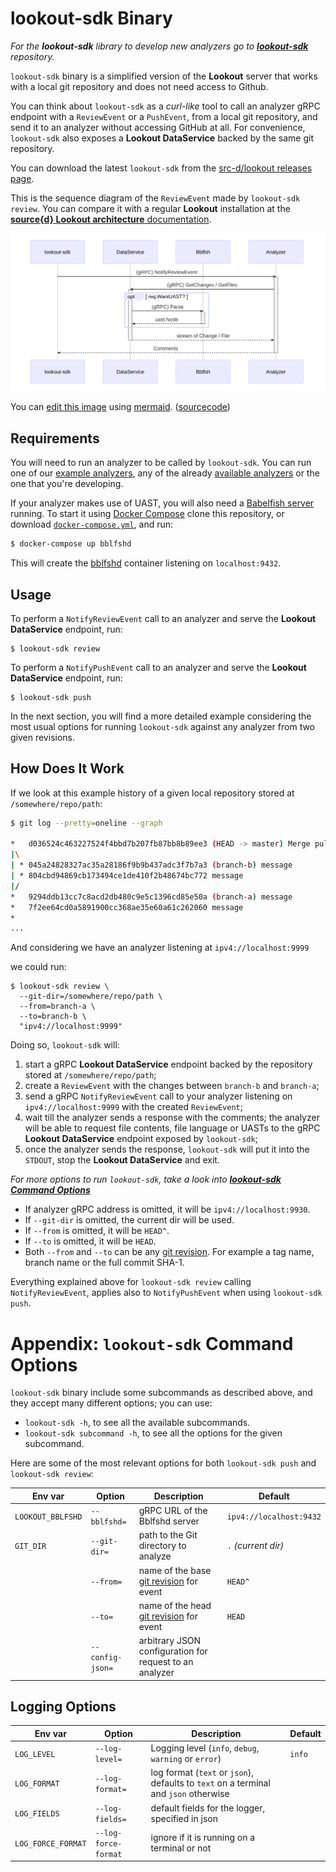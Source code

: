 # lookout-sdk Binary

_For the **lookout-sdk** library to develop new analyzers go to [**lookout-sdk**](https://github.com/src-d/lookout-sdk) repository._

`lookout-sdk` binary is a simplified version of the **Lookout** server that works with a local git repository and does not need access to Github.

You can think about `lookout-sdk` as a _curl-like_ tool to call an analyzer gRPC endpoint with a `ReviewEvent` or a `PushEvent`, from a local git repository, and send it to an analyzer without accessing GitHub at all. For convenience, `lookout-sdk` also exposes a **Lookout DataService** backed by the same git repository.

You can download the latest `lookout-sdk` from the [src-d/lookout releases page](https://github.com/src-d/lookout/releases).

This is the sequence diagram of the `ReviewEvent` made by `lookout-sdk review`. You can compare it with a regular **Lookout** installation at the [**source{d} Lookout architecture** documentation](architecture.md).

![sequence diagram](assets/lookout-sdk-seq-diagram.png)

You can [edit this image](https://mermaidjs.github.io/mermaid-live-editor/#/edit/eyJjb2RlIjoic2VxdWVuY2VEaWFncmFtXG4gICAgcGFydGljaXBhbnQgc2RrIGFzIGxvb2tvdXQtc2RrXG4gICAgcGFydGljaXBhbnQgRGF0YVNlcnZpY2VcbiAgICBwYXJ0aWNpcGFudCBCYmxmc2hcbiAgICBwYXJ0aWNpcGFudCBBbmFseXplclxuICAgICAgICBzZGsgLT4-ICtBbmFseXplcjogKGdSUEMpIE5vdGlmeVJldmlld0V2ZW50XG4gICAgICAgIEFuYWx5emVyIC0-PiArRGF0YVNlcnZpY2U6IChnUlBDKSBHZXRDaGFuZ2VzIC8gR2V0RmlsZXNcbiAgICAgICAgb3B0IHJlcS5XYW50VUFTVD9cbiAgICAgICAgICAgIERhdGFTZXJ2aWNlIC0-PiArQmJsZnNoOiAoZ1JQQykgUGFyc2VcbiAgICAgICAgICAgIEJibGZzaCAtLT4-IC1EYXRhU2VydmljZTogdWFzdC5Ob2RlXG4gICAgICAgIGVuZFxuICAgICAgICBEYXRhU2VydmljZSAtLT4-IC1BbmFseXplcjogc3RyZWFtIG9mIENoYW5nZSAvIEZpbGVcbiAgICAgICAgQW5hbHl6ZXIgLS0-PiAtc2RrOiBDb21tZW50cyIsIm1lcm1haWQiOnsidGhlbWUiOiJkZWZhdWx0In19) using [mermaid](https://mermaidjs.github.io). ([sourcecode](assets/lookout-sdk-seq-diagram.md))

## Requirements

You will need to run an analyzer to be called by `lookout-sdk`. You can run one of our [example analyzers](analyzers-examples.md), any of the already [available analyzers](../README.md#available-analyzers) or the one that you're developing.

If your analyzer makes use of UAST, you will also need a [Babelfish server](https://doc.bblf.sh/using-babelfish/getting-started.html) running.
To start it using [Docker Compose](https://docs.docker.com/compose/) clone this repository, or download [`docker-compose.yml`](../docker-compose.yml), and run:

```bash
$ docker-compose up bblfshd
```

This will create the [bblfshd](https://github.com/bblfsh/bblfshd) container listening on `localhost:9432`.


## Usage

To perform a `NotifyReviewEvent` call to an analyzer and serve the **Lookout DataService** endpoint, run:
```shell
$ lookout-sdk review
```

To perform a `NotifyPushEvent` call to an analyzer and serve the **Lookout DataService** endpoint, run:
```shell
$ lookout-sdk push
```

In the next section, you will find a more detailed example considering the most usual options for running `lookout-sdk` against any analyzer from two given revisions.


## How Does It Work

If we look at this example history of a given local repository stored at `/somewhere/repo/path`:

```bash
$ git log --pretty=oneline --graph

*   d036524c463227524f4bbd7b207fb87bb8b89ee3 (HEAD -> master) Merge pull request #3
|\
| * 045a24828327ac35a28186f9b9b437adc3f7b7a3 (branch-b) message
| * 804cbd94869cb173494ce1de410f2b48674bc772 message
|/
*   9294ddb13cc7c8acd2db480c9e5c1396cd85e50a (branch-a) message
*   7f2ee64cd0a5891900cc368ae35e60a61c262060 message
*
...
```

And considering we have an analyzer listening at `ipv4://localhost:9999`

we could run:

```shell
$ lookout-sdk review \
  --git-dir=/somewhere/repo/path \
  --from=branch-a \
  --to=branch-b \
  "ipv4://localhost:9999"
```

Doing so, `lookout-sdk` will:

1. start a gRPC **Lookout DataService** endpoint backed by the repository stored at `/somewhere/repo/path`;
1. create a `ReviewEvent` with the changes between `branch-b` and `branch-a`;
1. send a gRPC `NotifyReviewEvent` call to your analyzer listening on `ipv4://localhost:9999` with the created `ReviewEvent`;
1. wait till the analyzer sends a response with the comments; the analyzer will be able to request file contents, file language or UASTs to the gRPC **Lookout DataService** endpoint exposed by `lookout-sdk`;
1. once the analyzer sends the response, `lookout-sdk` will put it into the `STDOUT`, stop the **Lookout DataService** and exit.

_For more options to run `lookout-sdk`, take a look into [**lookout-sdk Command Options**](#options)_

- If analyzer gRPC address is omitted, it will be `ipv4://localhost:9930`.
- If `--git-dir` is omitted, the current dir will be used.
- If `--from` is omitted, it will be `HEAD^`.
- If `--to` is omitted, it will be `HEAD`.
- Both `--from` and `--to` can be any [git revision](https://git-scm.com/docs/gitrevisions#_specifying_revisions). For example a tag name, branch name or the full commit SHA-1.

Everything explained above for `lookout-sdk review` calling `NotifyReviewEvent`, applies also to `NotifyPushEvent` when using `lookout-sdk push`.


<a id=options></a>
# Appendix: `lookout-sdk` Command Options

`lookout-sdk` binary include some subcommands as described above, and they accept many different options; you can use:
- `lookout-sdk -h`, to see all the available subcommands.
- `lookout-sdk subcommand -h`, to see all the options for the given subcommand.

Here are some of the most relevant options for both `lookout-sdk push` and `lookout-sdk review`:

| Env var | Option | Description | Default |
| --- | --- | --- | --- |
| `LOOKOUT_BBLFSHD` | `--bblfshd=` | gRPC URL of the Bblfshd server | `ipv4://localhost:9432` |
| `GIT_DIR` | `--git-dir=` | path to the Git directory to analyze | `.` _(current dir)_ |
| | `--from=` | name of the base [git revision](https://git-scm.com/docs/gitrevisions#_specifying_revisions) for event | `HEAD^` |
| | `--to=` | name of the head [git revision](https://git-scm.com/docs/gitrevisions#_specifying_revisions) for event | `HEAD` |
| | `--config-json=` | arbitrary JSON configuration for request to an analyzer | |

## Logging Options

| Env var | Option | Description | Default |
| --- | --- | --- | --- |
| `LOG_LEVEL` | `--log-level=` | Logging level (`info`, `debug`, `warning` or `error`) | `info` |
| `LOG_FORMAT`| `--log-format=` | log format (`text` or `json`), defaults to `text` on a terminal and `json` otherwise | |
| `LOG_FIELDS` | `--log-fields=` | default fields for the logger, specified in json | |
| `LOG_FORCE_FORMAT` | `--log-force-format` | ignore if it is running on a terminal or not | |
